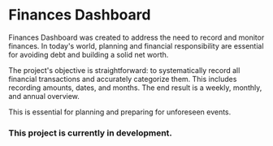 
# Finances Dashboard

Finances Dashboard was created to address the need to record and monitor finances. In today's world, planning and financial responsibility are essential for avoiding debt and building a solid net worth.

The project's objective is straightforward: to systematically record all financial transactions and accurately categorize them. This includes recording amounts, dates, and months. The end result is a weekly, monthly, and annual overview.

This is essential for planning and preparing for unforeseen events.

### This project is currently in development.
